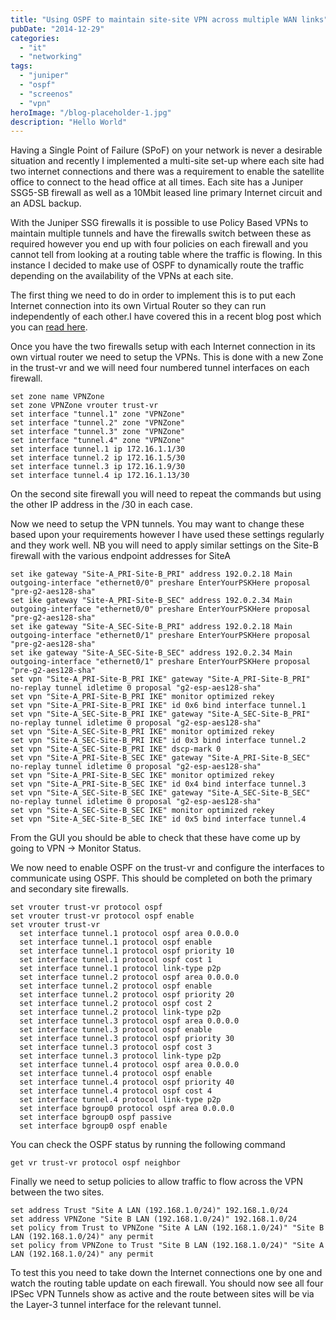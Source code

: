 ```yaml
---
title: "Using OSPF to maintain site-site VPN across multiple WAN links"
pubDate: "2014-12-29"
categories:
  - "it"
  - "networking"
tags:
  - "juniper"
  - "ospf"
  - "screenos"
  - "vpn"
heroImage: "/blog-placeholder-1.jpg"
description: "Hello World"
---
```


Having a Single Point of Failure (SPoF) on your network is never a desirable situation and recently I implemented a multi-site set-up where each site had two internet connections and there was a requirement to enable the satellite office to connect to the head office at all times. Each site has a Juniper SSG5-SB firewall as well as a 10Mbit leased line primary Internet circuit and an ADSL backup.

With the Juniper SSG firewalls it is possible to use Policy Based VPNs to maintain multiple tunnels and have the firewalls switch between these as required however you end up with four policies on each firewall and you cannot tell from looking at a routing table where the traffic is flowing. In this instance I decided to make use of OSPF to dynamically route the traffic depending on the availability of the VPNs at each site.

The first thing we need to do in order to implement this is to put each Internet connection into its own Virtual Router so they can run independently of each other.I have covered this in a recent blog post which you can [read here](http://www.matthewjwhite.co.uk/2011/11/07/configuring-juniper-ssg-firewalls-to-failover-between-internet-connections/ "Configuring Juniper SSG Firewalls to failover between Internet connections").

Once you have the two firewalls setup with each Internet connection in its own virtual router we need to setup the VPNs. This is done with a new Zone in the trust-vr and we will need four numbered tunnel interfaces on each firewall.

```
set zone name VPNZone
set zone VPNZone vrouter trust-vr
set interface "tunnel.1" zone "VPNZone"
set interface "tunnel.2" zone "VPNZone"
set interface "tunnel.3" zone "VPNZone"
set interface "tunnel.4" zone "VPNZone"
set interface tunnel.1 ip 172.16.1.1/30
set interface tunnel.2 ip 172.16.1.5/30
set interface tunnel.3 ip 172.16.1.9/30
set interface tunnel.4 ip 172.16.1.13/30
```

On the second site firewall you will need to repeat the commands but using the other IP address in the /30 in each case.

Now we need to setup the VPN tunnels. You may want to change these based upon your requirements however I have used these settings regularly and they work well. NB you will need to apply similar settings on the Site-B firewall with the various endpoint addresses for SiteA

```
set ike gateway "Site-A_PRI-Site-B_PRI" address 192.0.2.18 Main outgoing-interface "ethernet0/0" preshare EnterYourPSKHere proposal "pre-g2-aes128-sha"
set ike gateway "Site-A_PRI-Site-B_SEC" address 192.0.2.34 Main outgoing-interface "ethernet0/0" preshare EnterYourPSKHere proposal "pre-g2-aes128-sha"
set ike gateway "Site-A_SEC-Site-B_PRI" address 192.0.2.18 Main outgoing-interface "ethernet0/1" preshare EnterYourPSKHere proposal "pre-g2-aes128-sha"
set ike gateway "Site-A_SEC-Site-B_SEC" address 192.0.2.34 Main outgoing-interface "ethernet0/1" preshare EnterYourPSKHere proposal "pre-g2-aes128-sha"
set vpn "Site-A_PRI-Site-B_PRI IKE" gateway "Site-A_PRI-Site-B_PRI" no-replay tunnel idletime 0 proposal "g2-esp-aes128-sha"
set vpn "Site-A_PRI-Site-B_PRI IKE" monitor optimized rekey
set vpn "Site-A_PRI-Site-B_PRI IKE" id 0x6 bind interface tunnel.1
set vpn "Site-A_SEC-Site-B_PRI IKE" gateway "Site-A_SEC-Site-B_PRI" no-replay tunnel idletime 0 proposal "g2-esp-aes128-sha"
set vpn "Site-A_SEC-Site-B_PRI IKE" monitor optimized rekey
set vpn "Site-A_SEC-Site-B_PRI IKE" id 0x3 bind interface tunnel.2
set vpn "Site-A_SEC-Site-B_PRI IKE" dscp-mark 0
set vpn "Site-A_PRI-Site-B_SEC IKE" gateway "Site-A_PRI-Site-B_SEC" no-replay tunnel idletime 0 proposal "g2-esp-aes128-sha"
set vpn "Site-A_PRI-Site-B_SEC IKE" monitor optimized rekey
set vpn "Site-A_PRI-Site-B_SEC IKE" id 0x4 bind interface tunnel.3
set vpn "Site-A_SEC-Site-B_SEC IKE" gateway "Site-A_SEC-Site-B_SEC" no-replay tunnel idletime 0 proposal "g2-esp-aes128-sha"
set vpn "Site-A_SEC-Site-B_SEC IKE" monitor optimized rekey
set vpn "Site-A_SEC-Site-B_SEC IKE" id 0x5 bind interface tunnel.4
```

From the GUI you should be able to check that these have come up by going to VPN -> Monitor Status.

We now need to enable OSPF on the trust-vr and configure the interfaces to communicate using OSPF. This should be completed on both the primary and secondary site firewalls.

```
set vrouter trust-vr protocol ospf
set vrouter trust-vr protocol ospf enable
set vrouter trust-vr
  set interface tunnel.1 protocol ospf area 0.0.0.0
  set interface tunnel.1 protocol ospf enable
  set interface tunnel.1 protocol ospf priority 10
  set interface tunnel.1 protocol ospf cost 1
  set interface tunnel.1 protocol link-type p2p
  set interface tunnel.2 protocol ospf area 0.0.0.0
  set interface tunnel.2 protocol ospf enable
  set interface tunnel.2 protocol ospf priority 20
  set interface tunnel.2 protocol ospf cost 2
  set interface tunnel.2 protocol link-type p2p
  set interface tunnel.3 protocol ospf area 0.0.0.0
  set interface tunnel.3 protocol ospf enable
  set interface tunnel.3 protocol ospf priority 30
  set interface tunnel.3 protocol ospf cost 3
  set interface tunnel.3 protocol link-type p2p
  set interface tunnel.4 protocol ospf area 0.0.0.0
  set interface tunnel.4 protocol ospf enable
  set interface tunnel.4 protocol ospf priority 40
  set interface tunnel.4 protocol ospf cost 4
  set interface tunnel.4 protocol link-type p2p
  set interface bgroup0 protocol ospf area 0.0.0.0
  set interface bgroup0 ospf passive
  set interface bgroup0 ospf enable

```

You can check the OSPF status by running the following command

```
get vr trust-vr protocol ospf neighbor
```

Finally we need to setup policies to allow traffic to flow across the VPN between the two sites.

```
set address Trust "Site A LAN (192.168.1.0/24)" 192.168.1.0/24
set address VPNZone "Site B LAN (192.168.1.0/24)" 192.168.1.0/24
set policy from Trust to VPNZone "Site A LAN (192.168.1.0/24)" "Site B LAN (192.168.1.0/24)" any permit
set policy from VPNZone to Trust "Site B LAN (192.168.1.0/24)" "Site A LAN (192.168.1.0/24)" any permit
```

To test this you need to take down the Internet connections one by one and watch the routing table update on each firewall. You should now see all four IPSec VPN Tunnels show as active and the route between sites will be via the Layer-3 tunnel interface for the relevant tunnel.
